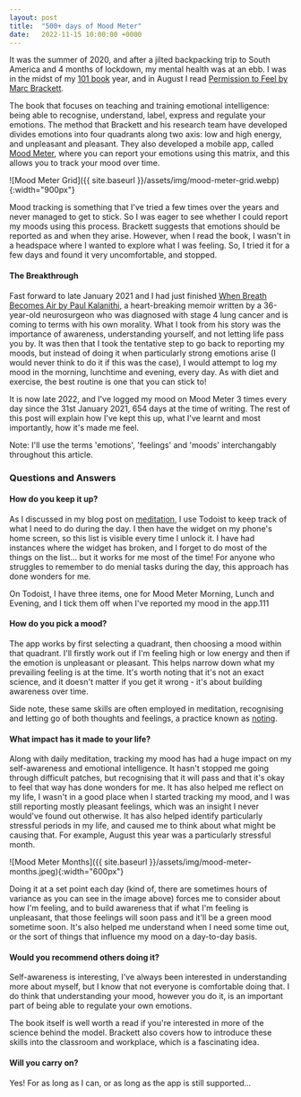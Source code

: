 ```yaml
---
layout: post
title:  "500+ days of Mood Meter"
date:   2022-11-15 10:00:00 +0000
---
```


It was the summer of 2020, and after a jilted backpacking trip to South America and 4 months of lockdown, my mental health was at an ebb. I was in the midst of my [101 book](2021-01-01-2020-roundup.markdown) year, and in August I read [Permission to Feel by Marc Brackett](https://www.goodreads.com/book/show/43782400-permission-to-feel).

The book that focuses on teaching and training emotional intelligence: being able to recognise, understand, label, express and regulate your emotions. The method that Brackett and his research team have developed divides emotions into four quadrants along two axis: low and high energy, and unpleasant and pleasant. They also developed a mobile app, called [Mood Meter](https://moodmeterapp.com/), where you can report your emotions using this matrix, and this allows you to track your mood over time.

![Mood Meter Grid]({{ site.baseurl }}/assets/img/mood-meter-grid.webp){:width="900px"}

Mood tracking is something that I've tried a few times over the years and never managed to get to stick. So I was eager to see whether I could report my moods using this process. Brackett suggests that emotions should be reported as and when they arise. However, when I read the book, I wasn't in a headspace where I wanted to explore what I was feeling. So, I tried it for a few days and found it very uncomfortable, and stopped.

#### The Breakthrough

Fast forward to late January 2021 and I had just finished [When Breath Becomes Air by Paul Kalanithi](https://www.goodreads.com/book/show/25899336-when-breath-becomes-air), a heart-breaking memoir written by a 36-year-old neurosurgeon who was diagnosed with stage 4 lung cancer and is coming to terms with his own morality. What I took from his story was the importance of awareness, understanding yourself, and not letting life pass you by. It was then that I took the tentative step to go back to reporting my moods, but instead of doing it when particularly strong emotions arise (I would never think to do it if this was the case), I would attempt to log my mood in the morning, lunchtime and evening, every day. As with diet and exercise, the best routine is one that you can stick to!

It is now late 2022, and I've logged my mood on Mood Meter 3 times every day since the 31st January 2021, 654 days at the time of writing. The rest of this post will explain how I've kept this up, what I've learnt and most importantly, how it's made me feel.

Note: I'll use the terms 'emotions', 'feelings' and 'moods' interchangably throughout this article.

### Questions and Answers

#### How do you keep it up?

As I discussed in my blog post on [meditation](2022-01-23-500-days-of-headspace.markdown), I use Todoist to keep track of what I need to do during the day. I then have the widget on my phone's home screen, so this list is visible every time I unlock it. I have had instances where the widget has broken, and I forget to do most of the things on the list... but it works for me most of the time! For anyone who struggles to remember to do menial tasks during the day, this approach has done wonders for me.

On Todoist, I have three items, one for Mood Meter Morning, Lunch and Evening, and I tick them off when I've reported my mood in the app.111

#### How do you pick a mood?

The app works by first selecting a quadrant, then choosing a mood within that quadrant. I'll firstly work out if I'm feeling high or low energy and then if the emotion is unpleasant or pleasant. This helps narrow down what my prevailing feeling is at the time. It's worth noting that it's not an exact science, and it doesn't matter if you get it wrong - it's about building awareness over time.

Side note, these same skills are often employed in meditation, recognising and letting go of both thoughts and feelings, a practice known as [noting](https://www.headspace.com/articles/noting-technique-take-advantage). 

#### What impact has it made to your life?

Along with daily meditation, tracking my mood has had a huge impact on my self-awareness and emotional intelligence. It hasn't stopped me going through difficult patches, but recognising that it will pass and that it's okay to feel that way has done wonders for me. It has also helped me reflect on my life, I wasn't in a good place when I started tracking my mood, and I was still reporting mostly pleasant feelings, which was an insight I never would've found out otherwise. It has also helped identify particularly stressful periods in my life, and caused me to think about what might be causing that. For example, August this year was a particularly stressful month.

![Mood Meter Months]({{ site.baseurl }}/assets/img/mood-meter-months.jpeg){:width="600px"}

Doing it at a set point each day (kind of, there are sometimes hours of variance as you can see in the image above) forces me to consider about how I'm feeling, and to build awareness that if what I'm feeling is unpleasant, that those feelings will soon pass and it'll be a green mood sometime soon. It's also helped me understand when I need some time out, or the sort of things that influence my mood on a day-to-day basis.

#### Would you recommend others doing it?

Self-awareness is interesting, I've always been interested in understanding more about myself, but I know that not everyone is comfortable doing that. I do think that understanding your mood, however you do it, is an important part of being able to regulate your own emotions.

The book itself is well worth a read if you're interested in more of the science behind the model. Brackett also covers how to introduce these skills into the classroom and workplace, which is a fascinating idea.

#### Will you carry on?

Yes! For as long as I can, or as long as the app is still supported...
